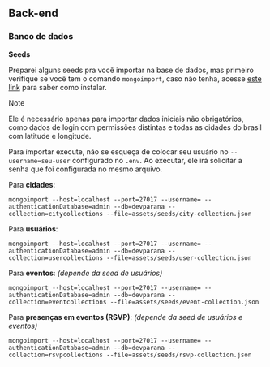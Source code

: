 ## Back-end

### Banco de dados

**Seeds**

Preparei alguns seeds pra você importar na base de dados, mas primeiro verifique se você tem o comando `mongoimport`, caso não tenha, acesse [este link](https://www.mongodb.com/pt-br/docs/database-tools/installation/installation/#installing-the-database-tools) para saber como instalar.

> [!NOTE]
> Ele é necessário apenas para importar dados iniciais não obrigatórios, como dados de login com permissões distintas e todas as cidades do brasil com latitude e longitude.

Para importar execute, não se esqueça de colocar seu usuário no `--username=seu-user` configurado no `.env`. Ao executar, ele irá solicitar a senha que foi configurada no mesmo arquivo.

Para **cidades**:

```
mongoimport --host=localhost --port=27017 --username= --authenticationDatabase=admin --db=devparana --collection=citycollections --file=assets/seeds/city-collection.json
```

Para **usuários**:

```
mongoimport --host=localhost --port=27017 --username= --authenticationDatabase=admin --db=devparana --collection=usercollections --file=assets/seeds/user-collection.json
```

Para **eventos**:
_(depende da seed de usuários)_

```
mongoimport --host=localhost --port=27017 --username= --authenticationDatabase=admin --db=devparana --collection=eventcollections --file=assets/seeds/event-collection.json
```

Para **presenças em eventos (RSVP)**:
_(depende da seed de usuários e eventos)_

```
mongoimport --host=localhost --port=27017 --username= --authenticationDatabase=admin --db=devparana --collection=rsvpcollections --file=assets/seeds/rsvp-collection.json
```
